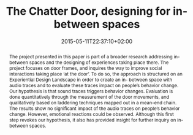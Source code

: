 ---
slug: the-chatter-door-designing-for-in-between-spaces
title: The Chatter Door, designing for in-between spaces
layout: publi
searchFilter: Publication
searchWeight: 8
publitype: inproceedings
subsection: conference
Perceiving: true
institution:
    heig: 1
    logo: TUe
    short: 'TU/e'
    name: "Eindhoven University of Technology"
    web: "https://www.tue.nl/en/"
    colo: "#c72125"
date: 2015-05-11T22:37:10+02:00
shortConf: "IASDR 2015"
citation:
    authors:
        1: ["Duel", "Thijs", "T."]
        2: ["Levy", "Pierre", "P."]
    year: 2015
    title: "The Chatter Door, designing for in-between spaces"
    proceedings: "the Proceedings of 6th International Congress of International Association of Societies of Design Research, IASDR 2015"
    editors:
        1: ["Popovic", "Victor", "V."]
        2: ["Blackler", "A.", "A."]
        3: ["Kraal", "B.", "B."]
    firstpage: "online"
    publisher: ["Queensland University of Technology", "Brisbane, Australia"]
reference: "Duel, T., &amp; Lévy, P. (2015). The Chatter Door, designing for in-between spaces. In V., Popovic, A., Blackler, &amp; B., Kraal (Eds.), the Proceedings of 6th International Congress of International Association of Societies of Design Research, IASDR 2015. Brisbane, Australia: Queensland University of Technology."
abstract: "The project presented in this paper is part of a broader research addressing in-between spaces and the designing of experiences taking place there. The project focuses on door frames, and inquires the way to improve social interactions taking place ‘at the door’. To do so, the approach is structured on an Experiential Design Landscape in order to create an in- between space with audio traces and to evaluate these traces impact on people’s behavior change. Our hypothesis is that sound traces triggers behavior changes. Evaluation is done quantitatively through the measurement of the door movements, and qualitatively based on laddering techniques mapped out in a mean-end chain. The results show no significant impact of the audio traces on people’s behavior change. However, emotional reactions could be observed. Although this first step revokes our hypothesis, it also has provided insight for further inquiry on in-between spaces."
link:
    1: ["paper", "paper", "https://1drv.ms/b/s!AnQx_v88q65Qv4RH7Pzvdo0pfb1_rQ?e=Dgc3Sc"]
---